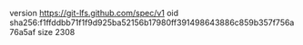 version https://git-lfs.github.com/spec/v1
oid sha256:f1ffddbb71f1f9d925ba52156b17980ff391498643886c859b357f756a76a5af
size 2308
